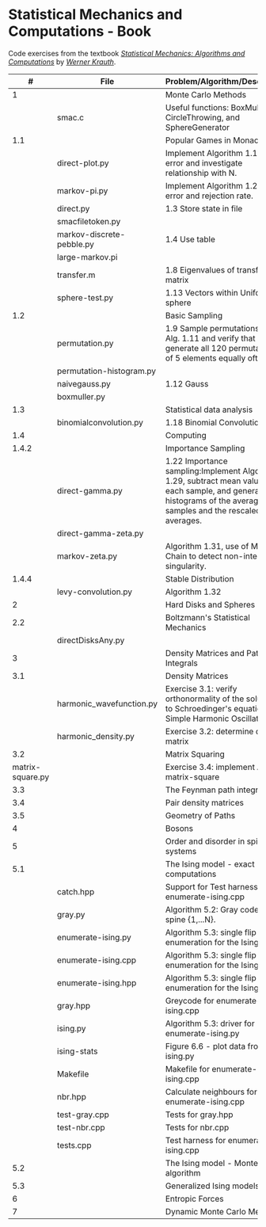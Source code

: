 # Statistical Mechanics and Computations - Book

Code exercises from the textbook
[*Statistical Mechanics: Algorithms and Computations*](http://blancopeck.net/Statistics.pdf) by [*Werner Krauth*](http://www.lps.ens.fr/~krauth/index.php/Main_Page).

|#|File|Problem/Algorithm/Description|
|-----|--------------|---------------------------------------------------------------------------------------|
|1||Monte Carlo Methods|
||smac.c|Useful functions: BoxMuller, CircleThrowing, and SphereGenerator|
|1.1||Popular Games in Monaco|
||direct-plot.py|Implement Algorithm 1.1. Plot error and investigate relationship with N.|
|| markov-pi.py|Implement Algorithm 1.2. Plot error and rejection rate.|
||direct.py|1.3 Store state in file|
||smacfiletoken.py||
||markov-discrete-pebble.py| 1.4 Use table|
||large-markov.pi||
||transfer.m|1.8 Eigenvalues of transfer matrix|
||sphere-test.py|1.13 Vectors within Uniform sphere|
|1.2||Basic Sampling|
||permutation.py|1.9 Sample permutations using Alg. 1.11 and verify that it generate all 120 permutations of 5 elements equally often|
||permutation-histogram.py|
||naivegauss.py|1.12 Gauss|
||boxmuller.py||
|1.3||Statistical data analysis|
||binomialconvolution.py|1.18 Binomial Convolution|
|1.4||Computing|
|1.4.2||Importance Sampling|
||direct-gamma.py|1.22 Importance sampling:Implement Algorithm 1.29, subtract mean value for each sample, and generate histograms of the average of N samples  and the rescaled averages.
||direct-gamma-zeta.py||
||markov-zeta.py|Algorithm 1.31, use of Markov Chain to detect non-integrable singularity.|
|1.4.4||Stable Distribution|
||levy-convolution.py|Algorithm 1.32|
| 2|| Hard Disks and Spheres|
|2.2||Boltzmann's Statistical Mechanics|
||directDisksAny.py||
|3||Density Matrices and Path Integrals|
|3.1||Density Matrices|
||harmonic_wavefunction.py|Exercise 3.1: verify orthonormality of the solutions to Schroedinger's equation for Simple Harmonic Oscillator|
||harmonic_density.py|Exercise 3.2: determine density matrix|
|3.2||Matrix Squaring|
|matrix-square.py||Exercise 3.4: implement Alg 3.3, matrix-square|
|3.3||The Feynman path integral|
|3.4||Pair density matrices|
|3.5||Geometry of Paths|
|4|| Bosons|
|5|| Order and disorder in spin systems|
|5.1||The Ising model - exact computations|
||catch.hpp|Support for Test harness for enumerate-ising.cpp|
||gray.py|Algorithm 5.2: Gray code for spine {1,...N}.|
||enumerate-ising.py|Algorithm 5.3: single flip enumeration for the Ising model.|
||enumerate-ising.cpp|Algorithm 5.3: single flip enumeration for the Ising model.|
||enumerate-ising.hpp|Algorithm 5.3: single flip enumeration for the Ising model.|
||gray.hpp|Greycode for enumerate-ising.cpp|
||ising.py|Algorithm 5.3: driver for enumerate-ising.py|
||ising-stats|Figure 6.6 - plot data from ising.py|
||Makefile|Makefile for enumerate-ising.cpp|
||nbr.hpp|Calculate neighbours for enumerate-ising.cpp|
||test-gray.cpp|Tests for gray.hpp|
||test-nbr.cpp|Tests for nbr.cpp|
||tests.cpp|Test harness for enumerate-ising.cpp|
|5.2||The Ising model - Monte-Carlo algorithm|
|5.3||Generalized Ising models| 
|6||Entropic Forces|
|7||Dynamic Monte Carlo Methods|
